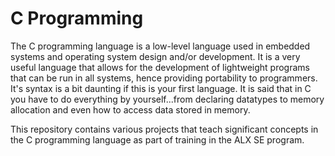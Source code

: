 # C Programming 
The C programming language is a low-level language used in embedded systems and operating system design and/or development. It is a very useful language that allows for the development of lightweight programs that can be run in all systems, hence providing portability to programmers. It's syntax is a bit daunting if this is your first language. It is said that in C you have to do everything by yourself...from declaring datatypes to memory allocation and even how to access data stored in memory.

This repository contains various projects that teach significant concepts in the C programming language as part of training in the ALX SE program.

